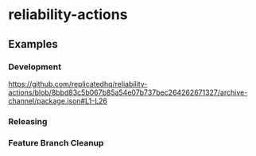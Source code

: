 # reliability-actions


## Examples

### Development

https://github.com/replicatedhq/reliability-actions/blob/8bbd83c5b067b85a54e07b737bec264262671327/archive-channel/package.json#L1-L26

### Releasing
### Feature Branch Cleanup